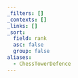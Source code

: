 ```yaml
---
_filters: []
_contexts: []
_links: []
_sort:
  field: rank
  asc: false
  group: false
aliases:
  - ChessTowerDefence
---
```

